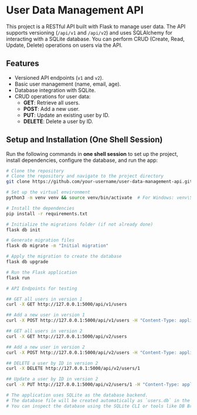 # User Data Management API

This project is a RESTful API built with Flask to manage user data. The API supports versioning (`/api/v1` and `/api/v2`) and uses SQLAlchemy for interacting with a SQLite database. You can perform CRUD (Create, Read, Update, Delete) operations on users via the API.

## Features

- Versioned API endpoints (`v1` and `v2`).
- Basic user management (name, email, age).
- Database integration with SQLite.
- CRUD operations for user data:
  - **GET**: Retrieve all users.
  - **POST**: Add a new user.
  - **PUT**: Update an existing user by ID.
  - **DELETE**: Delete a user by ID.

## Setup and Installation (One Shell Session)

Run the following commands in **one shell session** to set up the project, install dependencies, configure the database, and run the app:

```bash
# Clone the repository
# Clone the repository and navigate to the project directory
git clone https://github.com/your-username/user-data-management-api.git && cd user-data-management-api

# Set up the virtual environment
python3 -m venv venv && source venv/bin/activate  # For Windows: venv\Scripts\activate

# Install the dependencies
pip install -r requirements.txt

# Initialize the migrations folder (if not already done)
flask db init

# Generate migration files
flask db migrate -m "Initial migration"

# Apply the migration to create the database
flask db upgrade

# Run the Flask application
flask run

# API Endpoints for testing

## GET all users in version 1
curl -X GET http://127.0.0.1:5000/api/v1/users

## Add a new user in version 1
curl -X POST http://127.0.0.1:5000/api/v1/users -H "Content-Type: application/json" -d '{"name": "Alice Green", "email": "alice.green@example.com", "age": 22}'

## GET all users in version 2
curl -X GET http://127.0.0.1:5000/api/v2/users

## Add a new user in version 2
curl -X POST http://127.0.0.1:5000/api/v2/users -H "Content-Type: application/json" -d '{"name": "Bob Brown", "email": "bob.brown@example.com", "age": 35}'

## DELETE a user by ID in version 2
curl -X DELETE http://127.0.0.1:5000/api/v2/users/1

## Update a user by ID in version 2
curl -X PUT http://127.0.0.1:5000/api/v2/users/1 -H "Content-Type: application/json" -d '{"name": "John Doe Updated", "email": "john.doe.updated@example.com", "age": 31}'

# The application uses SQLite as the database backend. 
# The database file will be created automatically as `users.db` in the root directory. 
# You can inspect the database using the SQLite CLI or tools like DB Browser for SQLite.
